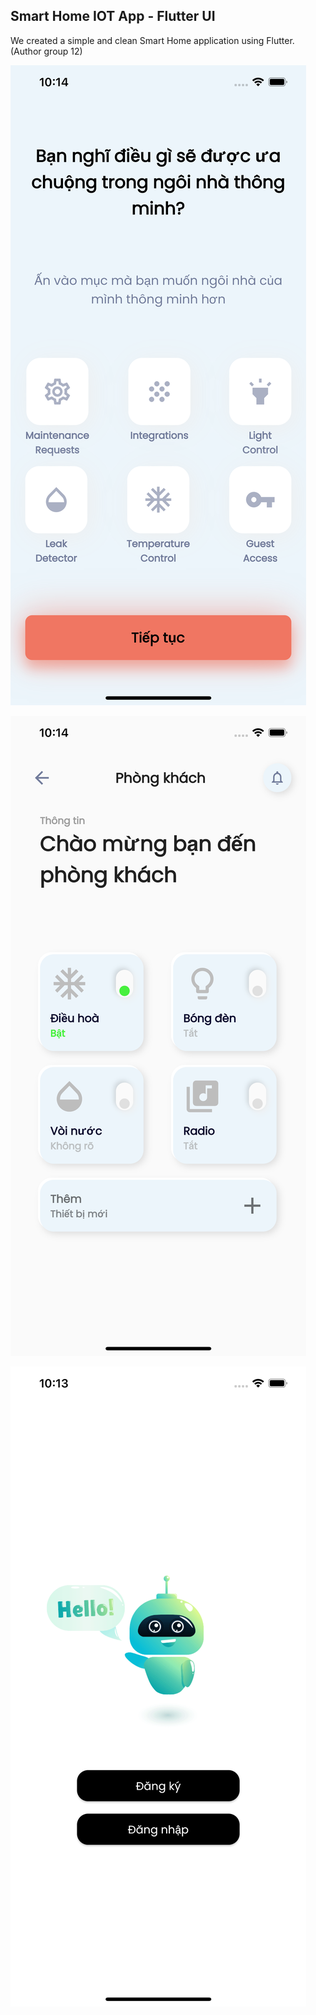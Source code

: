 ## Smart Home IOT App - Flutter UI
We created a simple and clean Smart Home application using Flutter. (Author group 12)

![Thumbnail (3)](https://raw.githubusercontent.com/tranphuc269/Smart_Home/master/assets/application/simulator_screenshot_02664AAF-1F4F-4791-9DD7-E916813B54A3.png)


![Thumbnail (4)](https://raw.githubusercontent.com/tranphuc269/Smart_Home/master/assets/application/simulator_screenshot_2A677348-F3FA-4E73-B815-D2072641BB15.png)

![Thumbnail (5)](https://raw.githubusercontent.com/tranphuc269/Smart_Home/master/assets/application/simulator_screenshot_72612285-9969-4E61-BDA0-9CAAB006FCE4.png)





